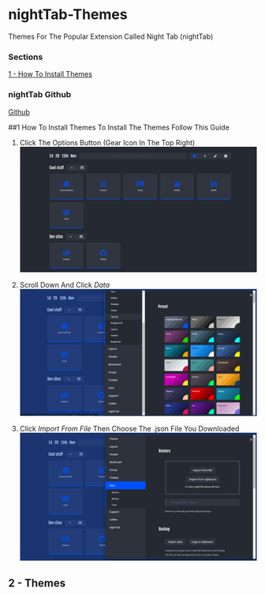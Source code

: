 # nightTab-Themes
Themes For The Popular Extension Called Night Tab (nightTab)

### Sections
[1 - How To Install Themes](##-1-how-to-install-themes)


### nightTab Github
[Github](https://github.com/zombieFox/nightTab)

##1 How To Install Themes
To Install The Themes Follow This Guide

1. Click The Options Button (Gear Icon In The Top Right)
![Not Loaded](/Tutorial/1.PNG)

2. Scroll Down And Click *Data*
![Not Loaded](/Tutorial/2.PNG)

3. Click *Import From File* Then Choose The .json File You Downloaded 
![Not Loaded](/Tutorial/3.PNG)

## 2 - Themes
